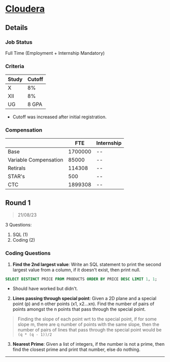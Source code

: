 # [Cloudera](https://cloudera.com/)

## Details

### Job Status

Full Time (Employment + Internship Mandatory)

### Criteria

|Study|Cutoff|
|-----|------|
|X|8%|
|XII|8%|
|UG|8 GPA|

[comment]: # (Any other details go under this. This is a comment)

- Cutoff was increased after initial registration.

### Compensation

||FTE|Internship|
|--|-----|------|
|Base|1700000|--|
|Variable Compensation|85000|--|
|Retirals|114308|--|
|STAR's|500|--|
|CTC|1899308|--|

[comment]: # (Details about the rounds go under this comment.)

## Round 1

> 21/08/23

[comment]: # (Summary of the sections and experience below this comment.)

3 Questions:
1. SQL (1)
2. Coding (2)

### Coding Questions

1. **Find the 2nd largest value**: Write an SQL statement to print the second largest value from a column, if it doesn't exist, then print null.

[comment]: # (Add any resources or links or code to this question under this comment.)

```sql
SELECT DISTINCT PRICE FROM PRODUCTS ORDER BY PRICE DESC LIMIT 1, 1;
```
- Should have worked but didn't.

2. **Lines passing through special point**: Given a 2D plane and a special point (p) and n other points (x1, x2...xn). Find the number of pairs of points amongst the n points that pass through the special point.

> Finding the slope of each point wrt to the special point, if for some slope m, there are q number of points with the same slope, then the number of pairs of lines that pass through the special point would be `(q * (q - 1))/2`

[comment]: # (Add any resources or links or code to this question under this comment.)

3. **Nearest Prime**: Given a list of integers, if the number is not a prime, then find the closest prime and print that number, else do nothing.

[comment]: # (Add any resources or links or code to this question under this comment.)

---
